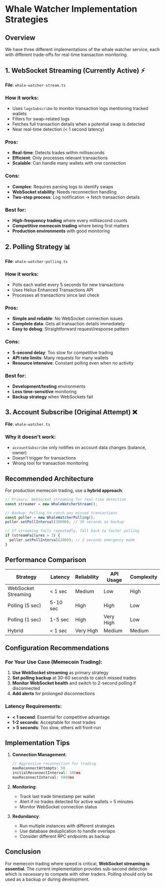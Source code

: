 # Whale Watcher Implementation Strategies

## Overview

We have three different implementations of the whale watcher service, each with different trade-offs for real-time transaction monitoring.

## 1. WebSocket Streaming (Currently Active) ⚡

**File**: `whale-watcher-stream.ts`

### How it works:
- Uses `logsSubscribe` to monitor transaction logs mentioning tracked wallets
- Filters for swap-related logs
- Fetches full transaction details when a potential swap is detected
- Near real-time detection (< 1 second latency)

### Pros:
- **Real-time**: Detects trades within milliseconds
- **Efficient**: Only processes relevant transactions
- **Scalable**: Can handle many wallets with one connection

### Cons:
- **Complex**: Requires parsing logs to identify swaps
- **WebSocket stability**: Needs reconnection handling
- **Two-step process**: Log notification → fetch transaction details

### Best for:
- **High-frequency trading** where every millisecond counts
- **Competitive memecoin trading** where being first matters
- **Production environments** with good monitoring

## 2. Polling Strategy 📊

**File**: `whale-watcher-polling.ts`

### How it works:
- Polls each wallet every 5 seconds for new transactions
- Uses Helius Enhanced Transactions API
- Processes all transactions since last check

### Pros:
- **Simple and reliable**: No WebSocket connection issues
- **Complete data**: Gets all transaction details immediately
- **Easy to debug**: Straightforward request/response pattern

### Cons:
- **5-second delay**: Too slow for competitive trading
- **API rate limits**: Many requests for many wallets
- **Resource intensive**: Constant polling even when no activity

### Best for:
- **Development/testing** environments
- **Less time-sensitive** monitoring
- **Backup strategy** when WebSockets fail

## 3. Account Subscribe (Original Attempt) ❌

**File**: `whale-watcher.ts`

### Why it doesn't work:
- `accountSubscribe` only notifies on account data changes (balance, owner)
- Doesn't trigger for transactions
- Wrong tool for transaction monitoring

## Recommended Architecture

For production memecoin trading, use a **hybrid approach**:

```typescript
// Primary: WebSocket streaming for real-time detection
const streamer = new WhaleWatcherStream();

// Backup: Polling to catch any missed transactions
const poller = new WhaleWatcherPolling();
poller.setPollInterval(30000); // 30 seconds as backup

// If streaming fails repeatedly, fall back to faster polling
if (streamFailures > 3) {
  poller.setPollInterval(2000); // 2 seconds emergency mode
}
```

## Performance Comparison

| Strategy | Latency | Reliability | API Usage | Complexity |
|----------|---------|-------------|-----------|------------|
| WebSocket Streaming | < 1 sec | Medium | Low | High |
| Polling (5 sec) | 5-10 sec | High | High | Low |
| Polling (1 sec) | 1-5 sec | High | Very High | Low |
| Hybrid | < 1 sec | Very High | Medium | Medium |

## Configuration Recommendations

### For Your Use Case (Memecoin Trading):
1. **Use WebSocket streaming** as primary strategy
2. **Set polling backup** at 30-60 seconds to catch missed trades
3. **Monitor WebSocket health** and switch to 2-second polling if disconnected
4. **Add alerts** for prolonged disconnections

### Latency Requirements:
- **< 1 second**: Essential for competitive advantage
- **1-2 seconds**: Acceptable for most trades
- **> 5 seconds**: Too slow, others will front-run

## Implementation Tips

1. **Connection Management**:
   ```typescript
   // Aggressive reconnection for trading
   maxReconnectAttempts: 50
   initialReconnectInterval: 500ms
   maxReconnectInterval: 5000ms
   ```

2. **Monitoring**:
   - Track last trade timestamp per wallet
   - Alert if no trades detected for active wallets > 5 minutes
   - Monitor WebSocket connection status

3. **Redundancy**:
   - Run multiple instances with different strategies
   - Use database deduplication to handle overlaps
   - Consider different RPC endpoints as backup

## Conclusion

For memecoin trading where speed is critical, **WebSocket streaming is essential**. The current implementation provides sub-second detection which is necessary to compete with other traders. Polling should only be used as a backup or during development.